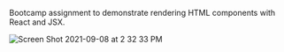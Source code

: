 Bootcamp assignment to demonstrate rendering HTML components with React and JSX.

![Screen Shot 2021-09-08 at 2 32 33 PM](https://user-images.githubusercontent.com/86169488/132573422-5e4aa10c-4e0a-4a0e-99f1-1b013599809e.png)
